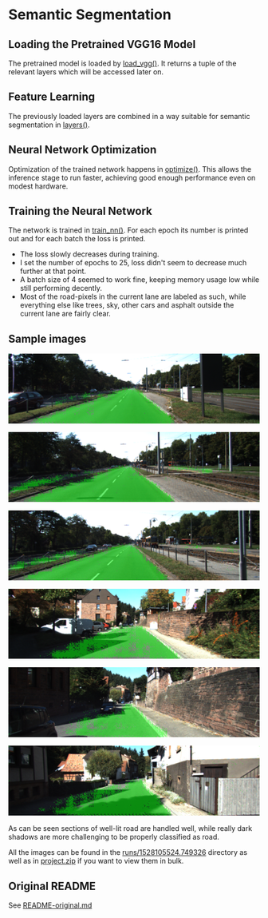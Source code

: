 # Semantic Segmentation

## Loading the Pretrained VGG16 Model

The pretrained model is loaded by [load_vgg()](main.py#L20-L42). It returns a tuple of the relevant layers which will be accessed later on.

## Feature Learning

The previously loaded layers are combined in a way suitable for semantic segmentation in [layers()](main.py#L46-L104). 

## Neural Network Optimization

Optimization of the trained network happens in [optimize()](main.py#L108-L135). This allows the inference stage to run faster, achieving good enough performance even on modest hardware.

## Training the Neural Network

The network is trained in [train_nn()](main.py#L139-L168). For each epoch its number is printed out and for each batch the loss is printed.

* The loss slowly decreases during training.
* I set the number of epochs to 25, loss didn't seem to decrease much further at that point.
* A batch size of 4 seemed to work fine, keeping memory usage low while still performing decently.
* Most of the road-pixels in the current lane are labeled as such, while everything else like trees, sky, other cars and asphalt outside the current lane are fairly clear. 

## Sample images
![um_000000.png](runs/1527649715.616012/um_000000.png  "um_000000.png")

![um_000001.png](runs/1527649715.616012/um_000001.png  "um_000001.png")

![um_000002.png](runs/1527649715.616012/um_000002.png  "um_000002.png")

![uu_000090.png](runs/1527649715.616012/uu_000090.png  "uu_000090.png")

![uu_000091.png](runs/1527649715.616012/uu_000091.png  "uu_000091.png")

![uu_000092.png](runs/1527649715.616012/uu_000092.png  "uu_000092.png")

As can be seen sections of well-lit road are handled well, while really dark shadows are more challenging to be properly classified as road.

All the images can be found in the [runs/1528105524.749326](runs/1528105524.749326) directory as well as in [project.zip](project.zip) if you want to view them in bulk.

## Original README
See [README-original.md](README-original.md)
